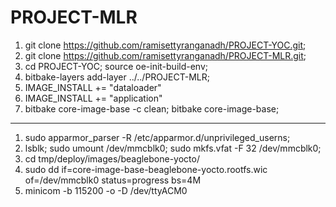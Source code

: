 # PROJECT-MLR

1. git clone https://github.com/ramisettyranganadh/PROJECT-YOC.git;
2. git clone https://github.com/ramisettyranganadh/PROJECT-MLR.git;
3. cd PROJECT-YOC; source oe-init-build-env;
4. bitbake-layers add-layer ../../PROJECT-MLR;
5. IMAGE_INSTALL += "dataloader"
6. IMAGE_INSTALL += "application"
7. bitbake core-image-base -c clean; bitbake core-image-base;

-------------------------------------------------------------------

1. sudo apparmor_parser -R /etc/apparmor.d/unprivileged_userns;
2. lsblk; sudo umount /dev/mmcblk0; sudo mkfs.vfat -F 32 /dev/mmcblk0;
3. cd tmp/deploy/images/beaglebone-yocto/
4. sudo dd if=core-image-base-beaglebone-yocto.rootfs.wic of=/dev/mmcblk0 status=progress bs=4M
5. minicom -b 115200 -o -D /dev/ttyACM0

